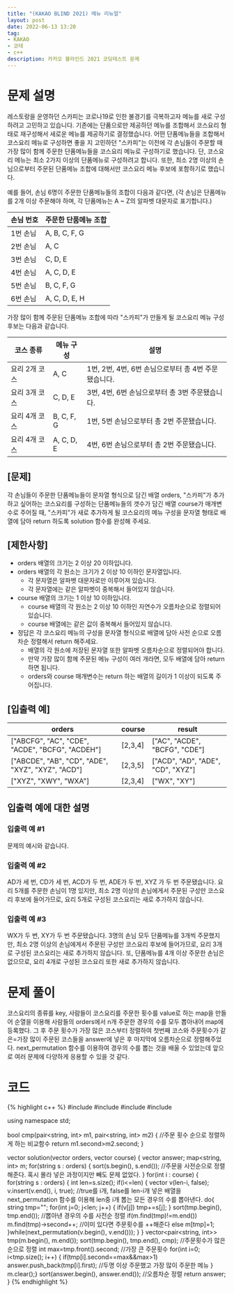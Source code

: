 ```yaml
---
title: "(KAKAO BLIND 2021) 메뉴 리뉴얼"
layout: post
date: 2022-06-13 13:20
tag:
- KAKAO
- 코테
- c++
description: 카카오 블라인드 2021 코딩테스트 문제
---
```


# 문제 설명
레스토랑을 운영하던 스카피는 코로나19로 인한 불경기를 극복하고자 메뉴를 새로 구성하려고 고민하고 있습니다.
기존에는 단품으로만 제공하던 메뉴를 조합해서 코스요리 형태로 재구성해서 새로운 메뉴를 제공하기로 결정했습니다. 어떤 단품메뉴들을 조합해서 코스요리 메뉴로 구성하면 좋을 지 고민하던 "스카피"는 이전에 각 손님들이 주문할 때 가장 많이 함께 주문한 단품메뉴들을 코스요리 메뉴로 구성하기로 했습니다.
단, 코스요리 메뉴는 최소 2가지 이상의 단품메뉴로 구성하려고 합니다. 또한, 최소 2명 이상의 손님으로부터 주문된 단품메뉴 조합에 대해서만 코스요리 메뉴 후보에 포함하기로 했습니다.

예를 들어, 손님 6명이 주문한 단품메뉴들의 조합이 다음과 같다면,
(각 손님은 단품메뉴를 2개 이상 주문해야 하며, 각 단품메뉴는 A ~ Z의 알파벳 대문자로 표기합니다.)

손님 번호 | 주문한 단품메뉴 조합
--- | ---
1번 손님 | A, B, C, F, G
2번 손님 | A, C
3번 손님 | C, D, E
4번 손님 | A, C, D, E
5번 손님 | B, C, F, G
6번 손님 | A, C, D, E, H

가장 많이 함께 주문된 단품메뉴 조합에 따라 "스카피"가 만들게 될 코스요리 메뉴 구성 후보는 다음과 같습니다.

코스 종류 | 메뉴 구성 | 설명
--- | --- | ---
요리 2개 코스 |	A, C | 1번, 2번, 4번, 6번 손님으로부터 총 4번 주문됐습니다.
요리 3개 코스 |	C, D, E | 3번, 4번, 6번 손님으로부터 총 3번 주문됐습니다.
요리 4개 코스 |	B, C, F, G | 1번, 5번 손님으로부터 총 2번 주문됐습니다.
요리 4개 코스 |	A, C, D, E | 4번, 6번 손님으로부터 총 2번 주문됐습니다.

## [문제]
각 손님들이 주문한 단품메뉴들이 문자열 형식으로 담긴 배열 orders, "스카피"가 추가하고 싶어하는 코스요리를 구성하는 단품메뉴들의 갯수가 담긴 배열 course가 매개변수로 주어질 때, "스카피"가 새로 추가하게 될 코스요리의 메뉴 구성을 문자열 형태로 배열에 담아 return 하도록 solution 함수를 완성해 주세요.

## [제한사항]
+ orders 배열의 크기는 2 이상 20 이하입니다.
+ orders 배열의 각 원소는 크기가 2 이상 10 이하인 문자열입니다.
  + 각 문자열은 알파벳 대문자로만 이루어져 있습니다.
  + 각 문자열에는 같은 알파벳이 중복해서 들어있지 않습니다.
+ course 배열의 크기는 1 이상 10 이하입니다.
  + course 배열의 각 원소는 2 이상 10 이하인 자연수가 오름차순으로 정렬되어 있습니다.
  + course 배열에는 같은 값이 중복해서 들어있지 않습니다.
+ 정답은 각 코스요리 메뉴의 구성을 문자열 형식으로 배열에 담아 사전 순으로 오름차순 정렬해서 return 해주세요.
  + 배열의 각 원소에 저장된 문자열 또한 알파벳 오름차순으로 정렬되어야 합니다.
  + 만약 가장 많이 함께 주문된 메뉴 구성이 여러 개라면, 모두 배열에 담아 return 하면 됩니다.
  + orders와 course 매개변수는 return 하는 배열의 길이가 1 이상이 되도록 주어집니다.

## [입출력 예]

orders | course | result
--- | --- | ---
["ABCFG", "AC", "CDE", "ACDE", "BCFG", "ACDEH"] | [2,3,4] |	["AC", "ACDE", "BCFG", "CDE"]
["ABCDE", "AB", "CD", "ADE", "XYZ", "XYZ", "ACD"] |	[2,3,5] | ["ACD", "AD", "ADE", "CD", "XYZ"]
["XYZ", "XWY", "WXA"] |	[2,3,4] | ["WX", "XY"]

## 입출력 예에 대한 설명
### 입출력 예 #1
문제의 예시와 같습니다.

### 입출력 예 #2
AD가 세 번, CD가 세 번, ACD가 두 번, ADE가 두 번, XYZ 가 두 번 주문됐습니다.
요리 5개를 주문한 손님이 1명 있지만, 최소 2명 이상의 손님에게서 주문된 구성만 코스요리 후보에 들어가므로, 요리 5개로 구성된 코스요리는 새로 추가하지 않습니다.

### 입출력 예 #3
WX가 두 번, XY가 두 번 주문됐습니다.
3명의 손님 모두 단품메뉴를 3개씩 주문했지만, 최소 2명 이상의 손님에게서 주문된 구성만 코스요리 후보에 들어가므로, 요리 3개로 구성된 코스요리는 새로 추가하지 않습니다.
또, 단품메뉴를 4개 이상 주문한 손님은 없으므로, 요리 4개로 구성된 코스요리 또한 새로 추가하지 않습니다.

# 문제 풀이
코스요리의 종류를 key, 사람들이 코스요리를 주문한 횟수를 value로 하는 map을 만들어 순열을 이용해 사람들의 orders에서 n개 주문한 경우의 수를 모두 뽑아내어 map에 등록했다. 그 후 주문 횟수가 가장 많은 코스부터 정렬하여 첫번째 코스와 주문횟수가 같은=가장 많이 주문된 코스들을 answer에 넣은 후 마지막에 오름차순으로 정렬해주었다. next_permutation 함수를 이용하여 경우의 수를 뽑는 것을 배울 수 있었는데 앞으로 여러 문제에 다양하게 응용할 수 있을 것 같다.

# 코드
{% highlight c++ %}
#include <string>
#include <vector>
#include <map>
#include <algorithm>

using namespace std;

bool cmp(pair<string, int> m1, pair<string, int> m2) { //주문 횟수 순으로 정렬하게 하는 비교함수
    return m1.second>m2.second;
}

vector<string> solution(vector<string> orders, vector<int> course) {
    vector<string> answer; map<string, int> m;
    for(string s : orders) {
        sort(s.begin(), s.end()); //주문을 사전순으로 정렬해준다. 혹시 몰라 넣은 과정이지만 빼도 문제 없었다.
    }
    for(int i : course) {
    for(string s : orders) {
        int len=s.size();
        if(i<=len) {
            vector<bool> v(len-i, false);
            v.insert(v.end(), i, true); //true를 i개, false를 len-i개 넣은
            배열을 next_permutation 함수를 이용해 len중 i개 뽑는 모든 경우의 수를 뽑아낸다.
            do{
                string tmp="";
                for(int j=0; j<len; j++) {
                    if(v[j]) tmp+=s[j];
                }
                sort(tmp.begin(), tmp.end()); //뽑아낸 경우의 수를 사전순 정렬
                if(m.find(tmp)!=m.end()) m.find(tmp)->second++; //이미 있다면 주문횟수를 ++해준다
                else m[tmp]=1;
            }while(next_permutation(v.begin(), v.end()));
        }
    }
    vector<pair<string, int>> tmp(m.begin(), m.end());
        sort(tmp.begin(), tmp.end(), cmp); //주문횟수가 많은 순으로 정렬
        int max=tmp.front().second; //가장 큰 주문횟수
        for(int i=0; i<tmp.size(); i++) {
            if(tmp[i].second==max&&max>1) answer.push_back(tmp[i].first); //두명 이상 주문했고 가장 많이 주문한 메뉴
        }
        m.clear();}
    sort(answer.begin(), answer.end()); //오름차순 정렬
    return answer;
}
{% endhighlight %}